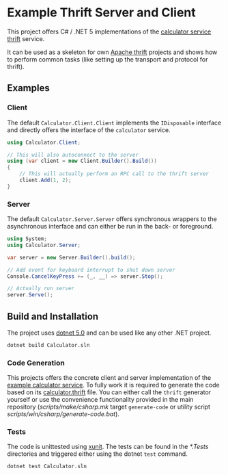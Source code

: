 # Example Thrift Server and Client

This project offers C# / .NET 5 implementations of the [calculator service](https://github.com/kmhsonnenkind/thrift-example) [thrift](https://thrift.apache.org) service.

It can be used as a skeleton for own [Apache thrift](https://thrift.apache.org) projects and shows how to perform common tasks (like setting up the transport and protocol for thrift).

## Examples

### Client

The default `Calculator.Client.Client` implements the `IDisposable` interface and directly offers the interface of the `calculator` service.

```c#
using Calculator.Client;

// This will also autoconnect to the server
using (var client = new Client.Builder().Build())
{
    // This will actually perform an RPC call to the thrift server
    client.Add(1, 2);
}
```

### Server

The default `Calculator.Server.Server` offers synchronous wrappers to the asynchronous interface and can either be run in the back- or foreground.

```c#
using System;
using Calculator.Server;

var server = new Server.Builder().build();

// Add event for keyboard interrupt to shut down server
Console.CancelKeyPress += (_, __) => server.Stop();

// Actually run server
server.Serve();
```

## Build and Installation

The project uses [dotnet 5.0](https://dotnet.microsoft.com/) and can be used like any other .NET project.

```sh
dotnet build Calculator.sln
```

### Code Generation

This projects offers the concrete client and server implementation of the [example calculator service](https://github.com/kmhsonnenkind/thrift-example). To fully work it is required to generate the code based on its [calculator.thrift](https://github.com/kmhsonnenkind/thrift-example/blob/main/calculator.thrift) file. You can either call the `thrift` generator yourself or use the convenience functionality provided in the main repository (*scripts/make/csharp.mk* target `generate-code` or utility script *scripts/win/csharp/generate-code.bat*).

### Tests

The code is unittested using [xunit](https://xunit.net/). The tests can be found in the *\*.Tests* directories and triggered either using the dotnet `test` command.

```sh
dotnet test Calculator.sln
```
